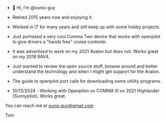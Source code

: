 - 👋 Hi, I’m @xunix-guy
-  Retired 2015 years now and enjoying it.
-  Worked in IT for many years and still keep up with some hobby projects.
-  Just purhased a very cool Comma Two device that works with openpilot to give drivers a "hands free" cruise controler.
-  It was advertised to work on my 2021 Avalon but does not.  Works great on my 2018 RAV4.
-  Just wanted to review the open source stuff, browse around and better understand the technology and when I might get support for the Avalon.
-  The guide to openpilot port calls for downloading some utililty programs.

-  10/13/2024 - Working with Openpilon on COMMA III on 2021 Highlander (Sunnypilot). Works great.

You can reach me at xunix.guy@gmail.com


Tom

<!---
xunix-guy/xunix-guy is a ✨ special ✨ repository because its `README.md` (this file) appears on your GitHub profile.
You can click the Preview link to take a look at your changes.
--->

